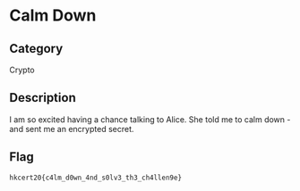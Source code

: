 Calm Down
===

## Category

Crypto

## Description
  
I am so excited having a chance talking to Alice. She told me to calm down - and sent me an encrypted secret.
	
## Flag

`hkcert20{c4lm_d0wn_4nd_s0lv3_th3_ch4llen9e}`

